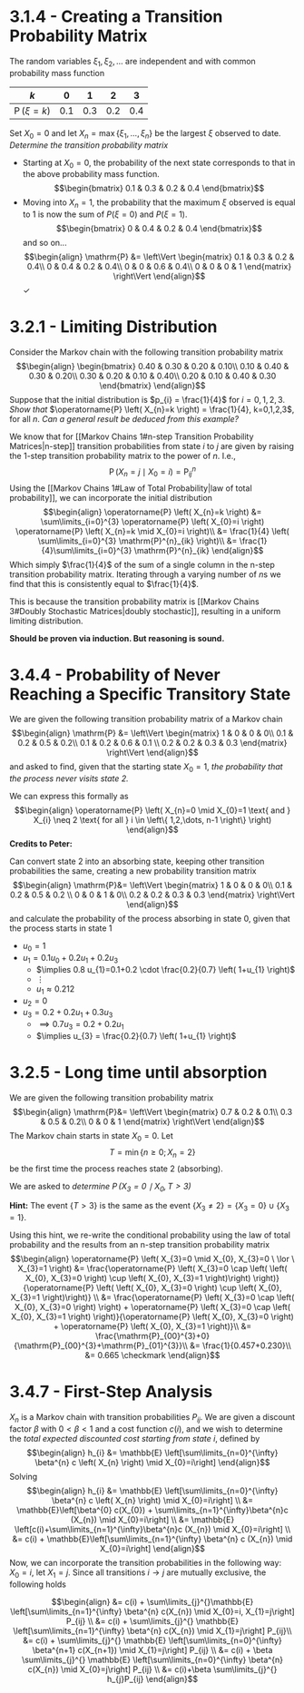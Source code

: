# 3.1.4 - Creating a Transition Probability Matrix

The random variables $\xi_{1}, \xi_{2}, \dots$ are independent and with common probability mass function

| $k$                         | $0$   | $1$   | $2$   | $3$   |
| --------------------------- | ----- | ----- | ----- | ----- |
| $\operatorname{P}(\xi = k)$ | $0.1$ | $0.3$ | $0.2$ | $0.4$ |
Set $X_{0}=0$ and let $X_{n}=\max \left\{ \xi_{1}, \dots , \xi_{n} \right\}$ be the largest $\xi$ observed to date. *Determine the transition probability matrix*
- Starting at $X_{0}=0$, the probability of the next state corresponds to that in the above probability mass function.
$$\begin{bmatrix} 0.1  & 0.3 & 0.2 & 0.4  \end{bmatrix}$$
- Moving into $X_{n}=1$, the probability that the maximum $\xi$ observed is equal to $1$ is now the sum of $P(\xi=0)$ and $P(\xi=1)$.
$$\begin{bmatrix} 0 & 0.4 & 0.2 & 0.4 \end{bmatrix}$$
and so on...
$$\begin{align}
\mathrm{P} &= \left\Vert \begin{matrix} 0.1 & 0.3 & 0.2 & 0.4\\
0 & 0.4 & 0.2 & 0.4\\
0 & 0 & 0.6 & 0.4\\
0 & 0 & 0 & 1 \end{matrix} \right\Vert
\end{align}$$
$\checkmark$
# 3.2.1 - Limiting Distribution

Consider the Markov chain with the following transition probability matrix
$$\begin{align}
\begin{bmatrix} 0.40 & 0.30 & 0.20 & 0.10\\ 0.10 & 0.40 & 0.30 & 0.20\\ 0.30 & 0.20 & 0.10 & 0.40\\ 0.20 & 0.10 & 0.40 & 0.30 \end{bmatrix}
\end{align}$$
Suppose that the initial distribution is $p_{i} = \frac{1}{4}$ for  $i = 0,1,2,3$. *Show that* $\operatorname{P} \left( X_{n}=k \right) = \frac{1}{4}, k=0,1,2,3$, for all $n$. *Can a general result be deduced from this example?*

We know that for [[Markov Chains 1#n-step Transition Probability Matrices|n-step]] transition probabilities from state $i$ to $j$ are given by raising the 1-step transition probability matrix to the power of $n$. I.e.,
$$\operatorname{P} \left( X_{n}=j \mid X_{0}=i \right) = \mathrm{P}^{n}_{ij}$$
Using the [[Markov Chains 1#Law of Total Probability|law of total probability]], we can incorporate the initial distribution
$$\begin{align}
\operatorname{P} \left( X_{n}=k \right) &= \sum\limits_{i=0}^{3} \operatorname{P} \left( X_{0}=i \right) \operatorname{P} \left( X_{n}=k \mid X_{0}=i \right)\\
&=  \frac{1}{4} \left( \sum\limits_{i=0}^{3} \mathrm{P}^{n}_{ik}  \right)\\
&= \frac{1}{4}\sum\limits_{i=0}^{3} \mathrm{P}^{n}_{ik} 
\end{align}$$
Which simply $\frac{1}{4}$ of the sum of a single column in the n-step transition probability matrix. Iterating through a varying number of $n$s we find that this is consistently equal to $\frac{1}{4}$.

This is because the transition probability matrix is [[Markov Chains 3#Doubly Stochastic Matrices|doubly stochastic]], resulting in a uniform limiting distribution.

**Should be proven via induction. But reasoning is sound.**

# 3.4.4 - Probability of Never Reaching a Specific Transitory State

We are given the following transition probability matrix of a Markov chain
$$\begin{align}
\mathrm{P} &= \left\Vert \begin{matrix} 1 & 0 & 0 & 0\\
0.1 & 0.2 & 0.5 & 0.2\\
0.1 & 0.2 & 0.6 & 0.1 \\
0.2 & 0.2 & 0.3 & 0.3  \end{matrix} \right\Vert
\end{align}$$
and asked to find, given that the starting state $X_{0}=1$, *the probability that the process never visits state 2.*

We can express this formally as
$$\begin{align}
\operatorname{P} \left( X_{n}=0 \mid X_{0}=1 \text{ and } X_{i} \neq 2 \text{ for all } i \in \left\{ 1,2,\dots, n-1 \right\} \right)
\end{align}$$
**Credits to Peter:**

Can convert state $2$ into an absorbing state, keeping other transition probabilities the same, creating a new probability transition matrix
$$\begin{align}
\mathrm{P}&= \left\Vert \begin{matrix} 1 & 0 & 0 & 0\\
0.1 & 0.2 & 0.5 & 0.2 \\
0 & 0 & 1 & 0\\
0.2 & 0.2 & 0.3 & 0.3 \end{matrix} \right\Vert
\end{align}$$
and calculate the probability of the process absorbing in state $0$, given that the process starts in state $1$

- $u_{0}=1$
- $u_{1}=0.1 u_{0}+0.2u_{1}+0.2u_{3}$
	- $\implies 0.8 u_{1}=0.1+0.2 \cdot \frac{0.2}{0.7} \left( 1+u_{1} \right)$
	- $\vdots$
	- $u_{1} \approx 0.212$
- $u_{2}=0$
- $u_{3}=0.2 +0.2 u_{1}+0.3 u_{3}$
	- $\implies 0.7 u_{3}=0.2+0.2 u_{1}$
	- $\implies u_{3} = \frac{0.2}{0.7} \left( 1+u_{1} \right)$

# 3.2.5 - Long time until absorption

We are given the following transition probability matrix
$$\begin{align}
\mathrm{P}&= \left\Vert \begin{matrix} 0.7 & 0.2 & 0.1\\
0.3 & 0.5 & 0.2\\
0 & 0 & 1 \end{matrix} \right\Vert
\end{align}$$
The Markov chain starts in state $X_{0}=0$. Let
$$T = \min \left\{ n \geq 0 ; X_{n}=2 \right\}$$
be the first time the process reaches state $2$ (absorbing).

We are asked to *determine $\operatorname{P} \left( X_{3}=0 \mid X_{0}, T>3 \right)$* 

**Hint:** The event $\left\{ T > 3 \right\}$ is the same as the event $\left\{ X_{3}\neq 2 \right\}=\left\{ X_{3}=0 \right\} \cup \left\{ X_{3}=1 \right\}$. 

Using this hint, we re-write the conditional probability using the law of total probability and the results from an n-step transition probability matrix
$$\begin{align}
\operatorname{P} \left( X_{3}=0 \mid X_{0}, X_{3}=0 \ \lor \ X_{3}=1  \right) &= \frac{\operatorname{P} \left( X_{3}=0 \cap \left( \left( X_{0}, X_{3}=0 \right) \cup \left( X_{0}, X_{3}=1 \right)\right) \right)}{\operatorname{P} \left(  \left( X_{0}, X_{3}=0 \right) \cup \left( X_{0}, X_{3}=1 \right)\right)} \\
&= \frac{\operatorname{P} \left( X_{3}=0 \cap \left( X_{0}, X_{3}=0 \right) \right) + \operatorname{P} \left( X_{3}=0 \cap \left( X_{0}, X_{3}=1 \right) \right)}{\operatorname{P} \left( X_{0}, X_{3}=0 \right) + \operatorname{P} \left( X_{0}, X_{3}=1 \right)}\\
&= \frac{\mathrm{P}_{00}^{3}+0}{\mathrm{P}_{00}^{3}+\mathrm{P}_{01}^{3}}\\
&= \frac{1}{0.457+0.230}\\
&= 0.665 \checkmark
\end{align}$$
# 3.4.7 - First-Step Analysis

$X_{n}$ is a Markov chain with transition probabilities $P_{ij}$. We are given a discount factor $\beta$ with $0 < \beta < 1$ and a cost function $c(i)$, and we wish to determine the *total expected discounted cost starting from state $i$*, defined by
$$\begin{align}
h_{i} &= \mathbb{E} \left[\sum\limits_{n=0}^{\infty} \beta^{n} c \left( X_{n} \right) \mid X_{0}=i\right]
\end{align}$$
Solving 
$$\begin{align}
h_{i} &= \mathbb{E} \left[\sum\limits_{n=0}^{\infty} \beta^{n} c \left( X_{n} \right) \mid X_{0}=i\right] \\
 &= \mathbb{E}\left[\beta^{0} c(X_{0}) + \sum\limits_{n=1}^{\infty}\beta^{n}c (X_{n}) \mid X_{0}=i\right] \\
&= \mathbb{E} \left[c(i)+\sum\limits_{n=1}^{\infty}\beta^{n}c (X_{n}) \mid X_{0}=i\right] \\
&= c(i) + \mathbb{E}\left[\sum\limits_{n=1}^{\infty} \beta^{n} c (X_{n}) \mid X_{0}=i\right]
\end{align}$$
Now, we can incorporate the transition probabilities in the following way: $X_{0}=i$, let $X_{1}=j$. Since all transitions $i \rightarrow j$ are mutually exclusive, the following holds

$$\begin{align}
&= c(i) + \sum\limits_{j}^{}\mathbb{E} \left[\sum\limits_{n=1}^{\infty} \beta^{n} c(X_{n}) \mid X_{0}=i, X_{1}=j\right] P_{ij} \\
&= c(i) + \sum\limits_{j}^{}  \mathbb{E} \left[\sum\limits_{n=1}^{\infty} \beta^{n} c(X_{n}) \mid X_{1}=j\right] P_{ij}\\
&= c(i) + \sum\limits_{j}^{}  \mathbb{E} \left[\sum\limits_{n=0}^{\infty} \beta^{n+1} c(X_{n+1}) \mid X_{1}=j\right] P_{ij} \\
&= c(i) + \beta \sum\limits_{j}^{}  \mathbb{E}  \left[\sum\limits_{n=0}^{\infty} \beta^{n} c(X_{n}) \mid X_{0}=j\right] P_{ij} \\
&= c(i)+\beta \sum\limits_{j}^{} h_{j}P_{ij}
\end{align}$$
